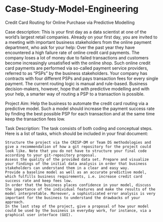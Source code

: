 # Case-Study-Model-Engineering

Credit Card Routing for Online Purchase via Predictive Modelling

Case description: This is your first day as a data scientist at one of the world’s largest retail companies. Already on your first day, you are invited to a meeting with important business stakeholders from the online payment department, who ask for your help: Over the past year they have encountered a high failure rate of online credit card payments. The company loses a lot of money due to failed transactions and customers become increasingly unsatisfied with the online shop. Such online credit card payments are performed via so-called payment service providers, referred to as “PSPs” by the business stakeholders. Your company has contracts with four different PSPs and pays transaction fees for every single payment. The current routing logic is manual and rule-based. Business decision-makers, however, hope that with predictive modelling and with your help, a smarter way of routing a PSP to a transaction is possible.

Project Aim: Help the business to automate the credit card routing via a predictive model. Such a model should increase the payment success rate by finding the best possible PSP for each transaction and at the same time keep the transaction fees low.

Task Description: The task consists of both coding and conceptual steps. Here is a list of tasks, which should be included in your final document:

    Structure the project via the CRISP-DM or Team DS methodologies and give a recommendation of how a git repository for the project could look like. Note that you do not have to structure your final code according to your git-repository proposal.
    Assess the quality of the provided data set. Prepare and visualize your findings of the initial data analysis in order that business stakeholders can understand them in a clear and easy way.
    Provide a baseline model as well as an accurate predictive model, which fulfills business requirements, i.e. increase credit card success rate and keep fees low.
    In order that the business places confidence in your model, discuss the importance of the individual features and make the results of the model interpretable. Moreover, a sophisticated error analysis is very important for the business to understand the drawbacks of your approach.
    In the last step of the project, give a proposal of how your model could be used by the business in everyday work, for instance, via a graphical user interface (GUI).

